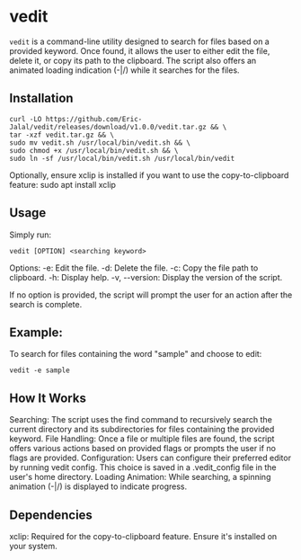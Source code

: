 # vedit

`vedit` is a command-line utility designed to search for files based on a provided keyword. Once found, it allows the user to either edit the file, delete it, or copy its path to the clipboard. The script also offers an animated loading indication (-|/) while it searches for the files.

## Installation

```shell
curl -LO https://github.com/Eric-Jalal/vedit/releases/download/v1.0.0/vedit.tar.gz && \
tar -xzf vedit.tar.gz && \
sudo mv vedit.sh /usr/local/bin/vedit.sh && \
sudo chmod +x /usr/local/bin/vedit.sh && \
sudo ln -sf /usr/local/bin/vedit.sh /usr/local/bin/vedit
```

Optionally, ensure xclip is installed if you want to use the copy-to-clipboard feature:
sudo apt install xclip

## Usage

Simply run:
```shell
vedit [OPTION] <searching keyword>
```

Options:
-e: Edit the file.
-d: Delete the file.
-c: Copy the file path to clipboard.
-h: Display help.
-v, --version: Display the version of the script.

If no option is provided, the script will prompt the user for an action after the search is complete.

## Example:

To search for files containing the word "sample" and choose to edit:
```shell
vedit -e sample
```

## How It Works

Searching: The script uses the find command to recursively search the current directory and its subdirectories for files containing the provided keyword.
File Handling: Once a file or multiple files are found, the script offers various actions based on provided flags or prompts the user if no flags are provided.
Configuration: Users can configure their preferred editor by running vedit config. This choice is saved in a .vedit_config file in the user's home directory.
Loading Animation: While searching, a spinning animation (-|/) is displayed to indicate progress.

## Dependencies

xclip: Required for the copy-to-clipboard feature. Ensure it's installed on your system.
